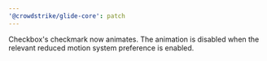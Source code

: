 ```yaml
---
'@crowdstrike/glide-core': patch
---
```


Checkbox's checkmark now animates. The animation is disabled when the relevant reduced motion system preference is enabled.
